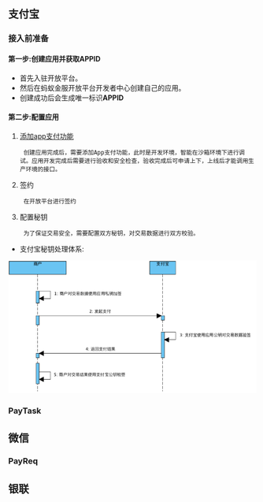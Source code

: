 ## 支付宝
### 接入前准备
#### 第一步:创建应用并获取APPID
* 首先入驻开放平台。
* 然后在蚂蚁金服开放平台开发者中心创建自己的应用。
* 创建成功后会生成唯一标识**APPID**
#### 第二步:配置应用
1. [添加app支付功能](https://docs.open.alipay.com/common/105366)

        创建应用完成后，需要添加App支付功能，此时是开发环境，智能在沙箱环境下进行调试。应用开发完成后需要进行验收和安全检查，验收完成后可申请上下，上线后才能调用生产环境的接口。

2. 签约

        在开放平台进行签约

3. 配置秘钥

        为了保证交易安全，需要配置双方秘钥，对交易数据进行双方校验。

* 支付宝秘钥处理体系:

![]( https://github.com/MrRobotter/AndroidGuide/raw/master/resource/image/alipay_two.png)

### PayTask

## 微信

### PayReq

## 银联
